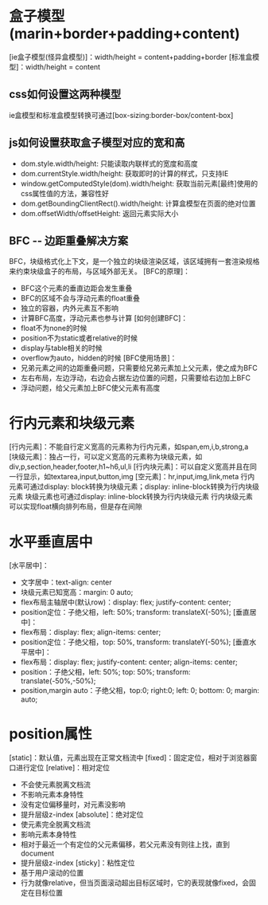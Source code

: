 # 盒子模型(marin+border+padding+content)
[ie盒子模型(怪异盒模型)]：width/height = content+padding+border
[标准盒模型]：width/height = content
## css如何设置这两种模型
ie盒模型和标准盒模型转换可通过[box-sizing:border-box/content-box]
## js如何设置获取盒子模型对应的宽和高
- dom.style.width/height: 只能读取内联样式的宽度和高度
- dom.currentStyle.width/height: 获取即时的计算的样式，只支持IE
- window.getComputedStyle(dom).width/height: 获取当前元素[最终]使用的css属性值的方法，兼容性好
- dom.getBoundingClientRect().width/height: 计算盒模型在页面的绝对位置
- dom.offsetWidth/offsetHeight: 返回元素实际大小
## BFC -- 边距重叠解决方案
BFC，块级格式化上下文，是一个独立的块级渲染区域，该区域拥有一套渲染规格来约束块级盒子的布局，与区域外部无关。
[BFC的原理]：
- BFC这个元素的垂直边距会发生重叠
- BFC的区域不会与浮动元素的float重叠
- 独立的容器，内外元素互不影响
- 计算BFC高度，浮动元素也参与计算
[如何创建BFC]：
- float不为none的时候
- position不为static或者relative的时候
- display与table相关的时候
- overflow为auto，hidden的时候
[BFC使用场景]：
- 兄弟元素之间的边距重叠问题，只需要给兄弟元素加上父元素，使之成为BFC
- 左右布局，左边浮动，右边会占据左边位置的问题，只需要给右边加上BFC
- 浮动问题，给父元素加上BFC使父元素有高度

# 行内元素和块级元素
[行内元素]：不能自行定义宽高的元素称为行内元素，如span,em,i,b,strong,a
[块级元素]：独占一行，可以定义宽高的元素称为块级元素，如div,p,section,header,footer,h1~h6,ul,li
[行内块元素]：可以自定义宽高并且在同一行显示，如textarea,input,button,img
[空元素]：hr,input,img,link,meta
行内元素可通过display: block转换为块级元素；display: inline-block转换为行内块级元素
块级元素也可通过display: inline-block转换为行内块级元素
行内块级元素可以实现float横向排列布局，但是存在间隙

# 水平垂直居中
[水平居中]：
- 文字居中：text-align: center
- 块级元素已知宽高：margin: 0 auto;
- flex布局主轴居中(默认row)：display: flex; justify-content: center;
- position定位：子绝父相，left: 50%; transform: translateX(-50%);
[垂直居中]：
- flex布局：display: flex; align-items: center;
- position定位：子绝父相，top: 50%, transform: translateY(-50%);
[垂直水平居中]：
- flex布局：display: flex; justify-content: center; align-items: center;
- position：子绝父相，left: 50%; top: 50%; transform: translate(-50%,-50%);
- position,margin auto：子绝父相，top:0; right:0; left: 0; bottom: 0; margin: auto;

# position属性
[static]：默认值，元素出现在正常文档流中
[fixed]：固定定位，相对于浏览器窗口进行定位
[relative]：相对定位
- 不会使元素脱离文档流
- 不影响元素本身特性
- 没有定位偏移量时，对元素没影响
- 提升层级z-index
[absolute]：绝对定位
- 使元素完全脱离文档流
- 影响元素本身特性
- 相对于最近一个有定位的父元素偏移，若父元素没有则往上找，直到document
- 提升层级z-index
[sticky]：粘性定位
- 基于用户滚动的位置
- 行为就像relative，但当页面滚动超出目标区域时，它的表现就像fixed，会固定在目标位置